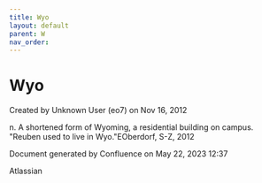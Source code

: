 ```yaml
---
title: Wyo
layout: default
parent: W
nav_order:
---
```


# Wyo

Created by  Unknown User (eo7) on Nov 16, 2012

n. A shortened form of Wyoming, a residential building on campus.  &quot;Reuben used to live in Wyo.&quot;EOberdorf, S-Z, 2012

Document generated by Confluence on May 22, 2023 12:37

Atlassian
